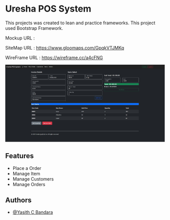 
# Uresha POS System

This projects was created to lean and practice frameworks.
This project used Bootstrap Framework.


Mockup URL      :

SiteMap URL     : https://www.gloomaps.com/GpqkVTJMKq

WireFrame URL   : https://wireframe.cc/a4cFNG

![Logo](assets/image/placeOrder.jpg)


## Features

- Place a Order
- Manage Item
- Manage Customers
- Manage Orders


## Authors

- [@Yasith C Bandara](https://www.github.com/YasithCB)

